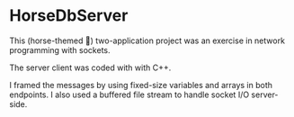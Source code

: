 # HorseDbServer

This (horse-themed 🐴) two-application project 
was an exercise in network programming with 
sockets.

The server client was coded with with C++. 

I framed the messages by using fixed-size 
variables and arrays in both endpoints. I 
also used a buffered file stream to handle 
socket I/O server-side.

